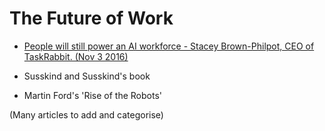 # The Future of Work

* [People will still power an AI workforce - Stacey Brown-Philpot, CEO of TaskRabbit. (Nov 3 2016)](http://www.theverge.com/a/verge-2021/stacy-brown-philpot-taskrabbit-ceo-interview-ai-gig-economy)

* Susskind and Susskind's book
* Martin Ford's 'Rise of the Robots'

(Many articles to add and categorise)

